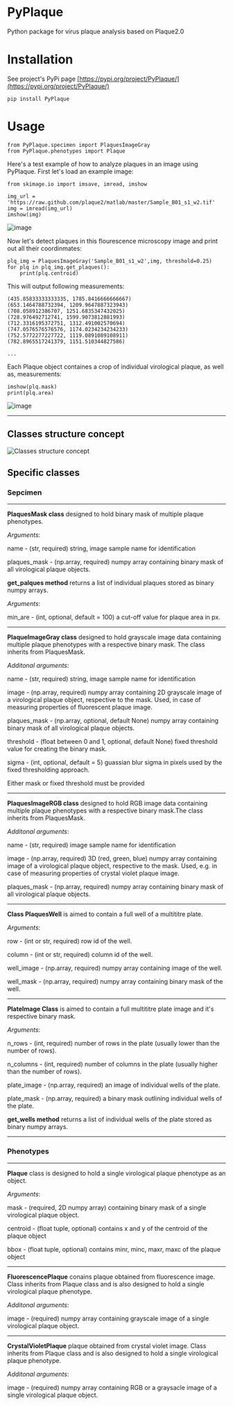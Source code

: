 # PyPlaque
Python package for virus plaque analysis based on Plaque2.0

# Installation

See project's PyPi page [https://pypi.org/project/PyPlaque/](https://pypi.org/project/PyPlaque/)

```
pip install PyPlaque
```

# Usage

```
from PyPlaque.specimen import PlaquesImageGray
from PyPlaque.phenotypes import Plaque
```

Here's a test example of how to analyze plaques in an image using PyPlaque. First let's load an example image:

```
from skimage.io import imsave, imread, imshow

img_url = 'https://raw.github.com/plaque2/matlab/master/Sample_B01_s1_w2.tif'
img = imread(img_url)
imshow(img)
```

![image](https://user-images.githubusercontent.com/1135672/88387118-b8b10f00-cda9-11ea-8d5e-98edff82a80f.png)

Now let's detect plaques in this flourescence microscopy image and print out all their coordinmates:

```
plq_img = PlaquesImageGray('Sample_B01_s1_w2',img, threshold=0.25)
for plq in plq_img.get_plaques():
    print(plq.centroid)
```

This will output following measurements:

```
(435.85833333333335, 1785.8416666666667)
(653.1464788732394, 1209.9647887323943)
(708.058912386707, 1251.6835347432025)
(728.976492712741, 1599.9073812881993)
(712.3316195372751, 1312.491002570694)
(747.0576576576576, 1174.0234234234233)
(752.5772277227722, 1119.0891089108911)
(782.8965517241379, 1151.510344827586)

...
```

Each Plaque object containes a crop of individual virological plaque, as well as, measurements:

```
imshow(plq.mask)
print(plq.area)
```

![image](https://user-images.githubusercontent.com/1135672/88387173-db432800-cda9-11ea-9064-79e075c143ec.png)

___________

## Classes structure concept

![Classes structure concept](https://user-images.githubusercontent.com/1135672/85918194-705d0a80-b858-11ea-8e56-8cff78ee5b05.png)


## Specific classes

### Sepcimen

___________

**PlaquesMask class** designed to hold binary mask of multiple
plaque phenotypes.

_Arguments_:

name - (str, required) string, image sample name for identification

plaques_mask - (np.array, required) numpy array containing
binary mask of all virological plaque objects.

**get_palques method** returns a list of individual plaques
stored as binary numpy arrays.

_Arguments_:

min_are - (int, optional, default = 100) a cut-off value for plaque area
in px.

___________

**PlaqueImageGray class** designed to hold grayscale image data containing
multiple plaque phenotypes with a respective binary mask. The class inherits
from PlaquesMask.

_Additonal arguments_:

name - (str, required) string, image sample name for identification

image - (np.array, required) numpy array containing 2D grayscale image of
a virological plaque object, respective to the mask. Used, in case of
measuring properties of fluorescent plaque image.

plaques_mask - (np.array, optional, default None) numpy array containing
binary mask of all virological plaque objects.

threshold - (float between 0 and 1, optional, default None) fixed threshold
value for creating the binary mask.

sigma - (int, optional, default = 5) guassian blur sigma in pixels used by
the fixed thresholding approach.

Either mask or fixed threshold must be provided
___________

**PlaquesImageRGB class** designed to hold RGB image data containing
multiple plaque phenotypes with a respective binary mask.The class inherits
from PlaquesMask.

_Additonal arguments_:

name - (str, required) image sample name for identification

image - (np.array, required) 3D (red, green, blue) numpy array
containing image of a virological plaque object, respective to the mask.
Used, e.g. in case of measuring properties of crystal violet plaque image.

plaques_mask - (np.array, required) numpy array containing binary mask of all
virological plaque objects.

___________

**Class PlaquesWell** is aimed to contain a full well of a multititre plate.

_Arguments_:

row - (int or str, required) row id of the well.

column - (int or str, required) column id of the well.

well_image - (np.array, required) numpy array containing image of
the well.

well_mask  - (np.array, required) numpy array containing binary mask of
the well.


___________

**PlateImage Class** is aimed to contain a full multititre plate image and
it's respective binary mask.

_Arguments_:

n_rows - (int, required) number of rows in the plate (usually lower than
the number of rows).

n_columns - (int, required) number of columns in the plate (usually higher than
the number of rows).

plate_image - (np.array, required) an image of individual wells of the
plate.

plate_mask - (np.array, required) a binary mask outlining individual wells of the
plate.

**get_wells method** returns a list of individual wells of the plate
stored as binary numpy arrays.
___________

### Phenotypes

___________

**Plaque** class is designed to hold a single virological plaque
phenotype as an object.

_Arguments_:

mask - (required, 2D numpy array) containing binary mask of a single
virological plaque object.

centroid - (float tuple, optional) contains x and y of the centroid of the
plaque object

bbox - (float tuple, optional) contains minr, minc, maxr, maxc of the
plaque object

___________

**FluorescencePlaque** conains plaque obtained from fluorescence image.
Class inherits from Plaque class and is also designed to hold a single
virological plaque phenotype.

_Additonal arguments_:

image - (required) numpy array containing grayscale image of a single
virological plaque object.

___________

**CrystalVioletPlaque** plaque obtained from crystal violet image. Class
inherits from Plaque class and is also designed to hold a single virological
plaque phenotype.

_Additonal arguments_:

image - (required) numpy array containing RGB or a graysacle image of a
single virological plaque object.
